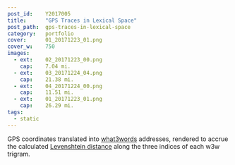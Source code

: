 ```yaml
---
post_id:    Y2017005
title:      "GPS Traces in Lexical Space"
post_path:  gps-traces-in-lexical-space
category:   portfolio
cover:      01_20171223_01.png
cover_w:    750
images:
  - ext:    02_20171223_00.png
    cap:    7.04 mi.
  - ext:    03_20171224_04.png
    cap:    21.38 mi.
  - ext:    04_20171224_00.png
    cap:    11.51 mi.
  - ext:    01_20171223_01.png
    cap:    26.29 mi.
tags:
  - static
---
```

GPS coordinates translated into [what3words](https://what3words.com/) addresses, rendered to accrue the calculated [Levenshtein distance](https://en.wikipedia.org/wiki/Levenshtein_distance) along the three indices of each w3w trigram.